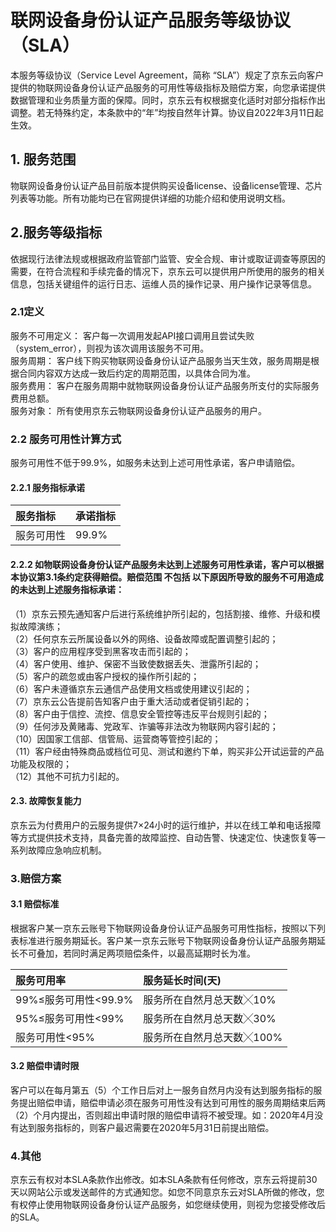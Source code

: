 # 联网设备身份认证产品服务等级协议（SLA）
本服务等级协议（Service Level Agreement，简称 “SLA”）规定了京东云向客户提供的物联网设备身份认证产品服务的可用性等级指标及赔偿方案，向您承诺提供数据管理和业务质量方面的保障。同时，京东云有权根据变化适时对部分指标作出调整。若无特殊约定，本条款中的“年”均按自然年计算。协议自2022年3月11日起生效。
## 1. 服务范围  
物联网设备身份认证产品目前版本提供购买设备license、设备license管理、芯片列表等功能。所有功能均已在官网提供详细的功能介绍和使用说明文档。

## 2.服务等级指标  
依据现行法律法规或根据政府监管部门监管、安全合规、审计或取证调查等原因的需要，在符合流程和手续完备的情况下，京东云可以提供用户所使用的服务的相关信息，包括关键组件的运行日志、运维人员的操作记录、用户操作记录等信息。  

### 2.1定义  
服务不可用定义： 客户每一次调用发起API接口调用且尝试失败（system_error），则视为该次调用该服务不可用。  
服务周期： 客户线下购买物联网设备身份认证产品服务当天生效，服务周期是根据合同内容双方达成一致后约定的周期范围，以具体合同为准。  
服务费用： 客户在服务周期中就物联网设备身份认证产品服务所支付的实际服务费用总额。  
服务对象： 所有使用京东云物联网设备身份认证产品服务的用户。 
 
### 2.2 服务可用性计算方式  
服务可用性不低于99.9%，如服务未达到上述可用性承诺，客户申请赔偿。  

#### 2.2.1 服务指标承诺
| 服务指标 | 承诺指标 |
| :--- | :--- |
| 服务可用性 | 99.9% |
#### 2.2.2 如物联网设备身份认证产品服务未达到上述服务可用性承诺，客户可以根据本协议第3.1条约定获得赔偿。赔偿范围 不包括 以下原因所导致的服务不可用造成的未达到上述服务指标承诺：
（1）京东云预先通知客户后进行系统维护所引起的，包括割接、维修、升级和模拟故障演练；  
（2）任何京东云所属设备以外的网络、设备故障或配置调整引起的；  
（3）客户的应用程序受到黑客攻击而引起的；  
（4）客户使用、维护、保密不当致使数据丢失、泄露所引起的；  
（5）客户的疏忽或由客户授权的操作所引起的；  
（6）客户未遵循京东云通信产品使用文档或使用建议引起的；  
（7）京东云公告提前告知客户由于重大活动或者促销引起的；  
（8）客户由于信控、流控、信息安全管控等违反平台规则引起的；  
（9）任何涉及黄赌毒、党政军、诈骗等非法改为物联网内容引起的；  
（10）因国家工信部、信管局、运营商等管控引起的；  
（11）客户经由特殊商品或档位可见、测试和邀约下单，购买非公开试运营的产品功能及权限的；   
（12）其他不可抗力引起的。  
#### 2.3. 故障恢复能力
京东云为付费用户的云服务提供7×24小时的运行维护，并以在线工单和电话报障等方式提供技术支持，具备完善的故障监控、自动告警、快速定位、快速恢复等一系列故障应急响应机制。

### 3.赔偿方案
#### 3.1 赔偿标准 
根据客户某一京东云账号下物联网设备身份认证产品服务可用性指标，按照以下列表标准进行服务期延长。客户某一京东云账号下物联网设备身份认证产品服务期延长不可叠加，若同时满足两项赔偿条件，以最高延期时长为准。

| 服务可用率 | 服务延长时间(天) |
| :--- | :--- | 
| 99%≤服务可用性<99.9%|服务所在自然月总天数╳10%|
|95%≤服务可用性<99%|服务所在自然月总天数╳30%|
|服务可用性<95%|服务所在自然月总天数╳100%|

#### 3.2 赔偿申请时限
客户可以在每月第五（5）个工作日后对上一服务自然月内没有达到服务指标的服务提出赔偿申请，赔偿申请必须在服务可用性没有达到可用性的服务周期结束后两（2）个月内提出，否则超出申请时限的赔偿申请将不被受理。如：2020年4月没有达到服务指标的，则客户最迟需要在2020年5月31日前提出赔偿。

### 4.其他
京东云有权对本SLA条款作出修改。如本SLA条款有任何修改，京东云将提前30天以网站公示或发送邮件的方式通知您。如您不同意京东云对SLA所做的修改，您有权停止使用物联网设备身份认证产品服务，如您继续使用，则视为您接受修改后的SLA。
